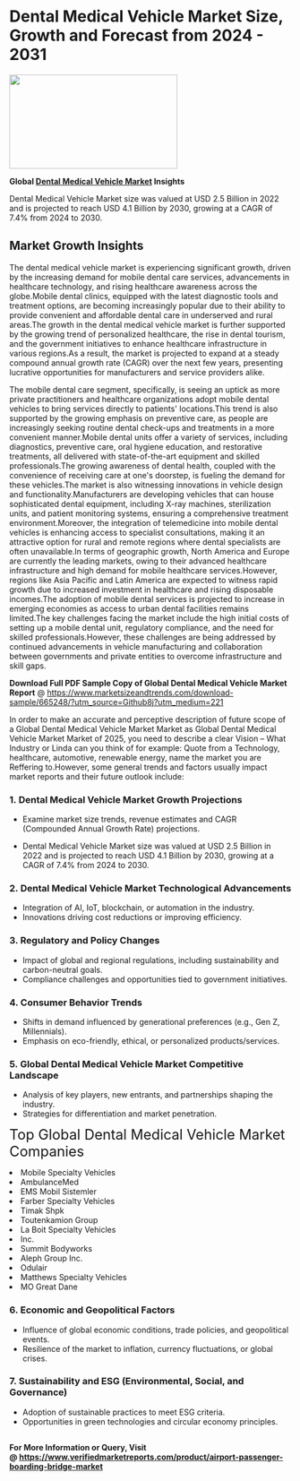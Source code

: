 <H1>Dental Medical Vehicle Market Size, Growth and Forecast from 2024 - 2031</H1><img class="aligncenter size-medium wp-image-584254" src="https://thirdeyenews.in/wp-content/uploads/2024/09/Global-Market-Research-300x168.jpeg" alt="" width="300" height="168" /><p><strong>Global&nbsp;<a href="https://www.marketsizeandtrends.com/download-sample/665248/?utm_source=Github8j?utm_medium=221">Dental Medical Vehicle Market</a> Insights</strong></p><p>Dental Medical Vehicle Market size was valued at USD 2.5 Billion in 2022 and is projected to reach USD 4.1 Billion by 2030, growing at a CAGR of 7.4% from 2024 to 2030.</p><p><h2>Market Growth Insights</h2> <p>The dental medical vehicle market is experiencing significant growth, driven by the increasing demand for mobile dental care services, advancements in healthcare technology, and rising healthcare awareness across the globe.Mobile dental clinics, equipped with the latest diagnostic tools and treatment options, are becoming increasingly popular due to their ability to provide convenient and affordable dental care in underserved and rural areas.The growth in the dental medical vehicle market is further supported by the growing trend of personalized healthcare, the rise in dental tourism, and the government initiatives to enhance healthcare infrastructure in various regions.As a result, the market is projected to expand at a steady compound annual growth rate (CAGR) over the next few years, presenting lucrative opportunities for manufacturers and service providers alike.</p> <p>The mobile dental care segment, specifically, is seeing an uptick as more private practitioners and healthcare organizations adopt mobile dental vehicles to bring services directly to patients' locations.This trend is also supported by the growing emphasis on preventive care, as people are increasingly seeking routine dental check-ups and treatments in a more convenient manner.Mobile dental units offer a variety of services, including diagnostics, preventive care, oral hygiene education, and restorative treatments, all delivered with state-of-the-art equipment and skilled professionals.The growing awareness of dental health, coupled with the convenience of receiving care at one's doorstep, is fueling the demand for these vehicles.The market is also witnessing innovations in vehicle design and functionality.Manufacturers are developing vehicles that can house sophisticated dental equipment, including X-ray machines, sterilization units, and patient monitoring systems, ensuring a comprehensive treatment environment.Moreover, the integration of telemedicine into mobile dental vehicles is enhancing access to specialist consultations, making it an attractive option for rural and remote regions where dental specialists are often unavailable.In terms of geographic growth, North America and Europe are currently the leading markets, owing to their advanced healthcare infrastructure and high demand for mobile healthcare services.However, regions like Asia Pacific and Latin America are expected to witness rapid growth due to increased investment in healthcare and rising disposable incomes.The adoption of mobile dental services is projected to increase in emerging economies as access to urban dental facilities remains limited.The key challenges facing the market include the high initial costs of setting up a mobile dental unit, regulatory compliance, and the need for skilled professionals.However, these challenges are being addressed by continued advancements in vehicle manufacturing and collaboration between governments and private entities to overcome infrastructure and skill gaps.<p><span class=""><strong>Download Full PDF Sample Copy of Global Dental Medical Vehicle Market Report</strong> @ <a href="https://www.marketsizeandtrends.com/download-sample/665248/?utm_source=Github8j?utm_medium=221" target="_blank">https://www.marketsizeandtrends.com/download-sample/665248/?utm_source=Github8j?utm_medium=221</a></span></p><p>In order to make an accurate and perceptive description of future scope of a Global&nbsp;Dental Medical Vehicle Market Market as Global&nbsp;Dental Medical Vehicle Market Market of 2025, you need to describe a clear Vision &ndash; What Industry or Linda can you think of for example: Quote from a Technology, healthcare, automotive, renewable energy, name the market you are Reffering to.However, some general trends and factors usually impact market reports and their future outlook include:</p><h3>1.&nbsp;<strong>Dental Medical Vehicle Market Growth Projections</strong></h3><ul><li>Examine market size trends, revenue estimates and CAGR (Compounded Annual Growth Rate) projections.</li><li><p>Dental Medical Vehicle Market size was valued at USD 2.5 Billion in 2022 and is projected to reach USD 4.1 Billion by 2030, growing at a CAGR of 7.4% from 2024 to 2030.</p></li></ul><h3>2.&nbsp;<strong>Dental Medical Vehicle Market Technological Advancements</strong></h3><ul><li>Integration of AI, IoT, blockchain, or automation in the industry.</li><li>Innovations driving cost reductions or improving efficiency.</li></ul><h3>3.&nbsp;<strong>Regulatory and Policy Changes</strong></h3><ul><li>Impact of global and regional regulations, including sustainability and carbon-neutral goals.</li><li>Compliance challenges and opportunities tied to government initiatives.</li></ul><h3>4.&nbsp;<strong>Consumer Behavior Trends</strong></h3><ul><li>Shifts in demand influenced by generational preferences (e.g., Gen Z, Millennials).</li><li>Emphasis on eco-friendly, ethical, or personalized products/services.</li></ul><h3>5.&nbsp;<strong>Global Dental Medical Vehicle Market Competitive Landscape</strong></h3><ul><li>Analysis of key players, new entrants, and partnerships shaping the industry.</li><li>Strategies for differentiation and market penetration.</li></ul><p data-pm-slice="1 1 []"><span style="color: inherit; font-family: inherit; font-size: 25px;">Top Global Dental Medical Vehicle Market Companies</span></p><div class="" data-test-id=""><p><li>Mobile Specialty Vehicles</li><li> AmbulanceMed</li><li> EMS Mobil Sistemler</li><li> Farber Specialty Vehicles</li><li> Timak Shpk</li><li> Toutenkamion Group</li><li> La Boit Specialty Vehicles</li><li> Inc.</li><li> Summit Bodyworks</li><li> Aleph Group Inc.</li><li> Odulair</li><li> Matthews Specialty Vehicles</li><li> MO Great Dane</li></p></div><h3>6.&nbsp;<strong>Economic and Geopolitical Factors</strong></h3><ul><li>Influence of global economic conditions, trade policies, and geopolitical events.</li><li>Resilience of the market to inflation, currency fluctuations, or global crises.</li></ul><h3>7.&nbsp;<strong>Sustainability and ESG (Environmental, Social, and Governance)</strong></h3><ul><li>Adoption of sustainable practices to meet ESG criteria.</li><li>Opportunities in green technologies and circular economy principles.</li></ul><h2><strong style="font-size: 14px;">For More Information or Query, Visit @&nbsp;</strong><a style="background-color: #ffffff; font-size: 14px;" href="https://www.marketsizeandtrends.com/report/dental-medical-vehicle-market/" target="_blank">https://www.verifiedmarketreports.com/product/airport-passenger-boarding-bridge-market</a></h2>